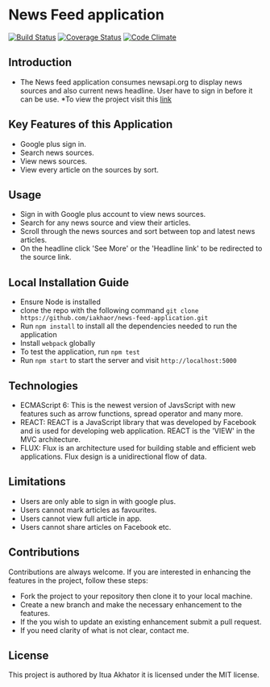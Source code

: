 # News Feed application

[![Build Status](https://travis-ci.org/iakhator/news-feed-application.svg?branch=deployment)](https://travis-ci.org/iakhator/news-feed-application)
[![Coverage Status](https://coveralls.io/repos/github/iakhator/news-feed-application/badge.svg?branch=develop)](https://coveralls.io/github/iakhator/news-feed-application?branch=develop)
[![Code Climate](https://codeclimate.com/github/codeclimate/codeclimate/badges/gpa.svg)](https://codeclimate.com/github/codeclimate/codeclimate)

## Introduction
* The News feed application consumes newsapi.org to display news sources and also current news headline.
User have to sign in before it can be use.
*To view the project visit this [link](https://news-flash-headlines.herokuapp.com/#/)


## Key Features of this Application
* Google plus sign in.
* Search news sources.
* View news sources.
* View every article on the sources by sort.

## Usage
* Sign in with Google plus account to view news sources.
* Search for any news source and view their articles.
* Scroll through the news sources and sort between top and latest news articles.
* On the headline click 'See More' or the 'Headline link' to be redirected to the source link.


## Local Installation Guide
* Ensure Node is installed
* clone the repo with the following command `git clone https://github.com/iakhaor/news-feed-application.git`
* Run `npm install` to install all the dependencies needed to run the application
* Install `webpack` globally
* To test the application, run `npm test`
* Run `npm start` to start the server and visit `http://localhost:5000`

## Technologies
 * ECMAScript 6: This is the newest version of JavsScript with new features such as arrow functions, spread operator and many more.
 * REACT: REACT is a JavaScript library that was developed by Facebook and is used for developing web application. REACT is the 'VIEW' in the MVC architecture.
 * FLUX: Flux is an architecture used for building stable and efficient web applications. Flux design is a unidirectional flow of data.

## Limitations
* Users are only able to sign in with google plus.
* Users cannot mark articles as favourites.
* Users cannot view full article in app.
* Users cannot share articles on Facebook etc.

## Contributions
 Contributions are always welcome. If you are interested in enhancing the features in the project, follow these steps:
 * Fork the project to your repository then clone it to your local machine.
 * Create a new branch and make the necessary enhancement to the features.
 * If the you wish to update an existing enhancement submit a pull request.
 * If you need clarity of what is not clear, contact me.


## License
This project is authored by Itua Akhator it is licensed under the MIT license.